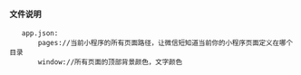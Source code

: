 #### 文件说明
 ```
    app.json:
        pages://当前小程序的所有页面路径，让微信短知道当前你的小程序页面定义在哪个目录 
        window://所有页面的顶部背景颜色，文字颜色

 ```